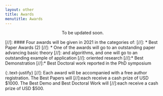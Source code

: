 ```yaml
---
layout: other
title: Awards
menutitle: Awards
---
```

<center> To be updated soon. </center>

[//]: #### Four awards will be given in 2021 in the categories of:
[//]: * Best Paper Awards (2)
[//]:     * One of the awards will go to an outstanding paper advancing basic theory
[//]:        and algorithms, and one will go to an outstanding example of application
[//]:        oriented research
[//]:* Best Demonstration
[//]:* Best Doctoral work reported in the PhD symposium

{:.text-justify}
[//]: Each award will be accompanied with a free author registration. The Best Papers will
[//]:each receive a cash prize of USD $1000. The Best Demo and Best Doctoral Work will
[//]:each receive a cash prize of USD $500.



